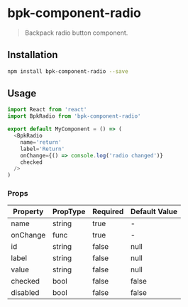 # bpk-component-radio

> Backpack radio button component.

## Installation

```sh
npm install bpk-component-radio --save
```

## Usage

```js
import React from 'react'
import BpkRadio from 'bpk-component-radio'

export default MyComponent = () => (
  <BpkRadio
    name='return'
    label='Return'
    onChange={() => console.log('radio changed')}
    checked
  />
)
```

### Props

| Property  | PropType | Required | Default Value |
| --------- | -------- | -------- | ------------- |
| name      | string   | true     | -             |
| onChange  | func     | true     | -             |
| id        | string   | false    | null          |
| label     | string   | false    | null          |
| value     | string   | false    | null          |
| checked   | bool     | false    | false         |
| disabled  | bool     | false    | false         |
